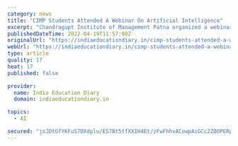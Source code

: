 ```yaml
---
category: news
title: "CIMP Students Attended A Webinar On Artificial Intelligence"
excerpt: "Chandragupt Institute of Management Patna organized a webinar by Prof. Vimal Kumar M for its students. Prof. Vimal, an assistant professor at the Indian Institute of Management Calcutta, is an expert in information technology,"
publishedDateTime: 2022-04-19T11:57:00Z
originalUrl: "https://indiaeducationdiary.in/cimp-students-attended-a-webinar-on-artificial-intelligence/"
webUrl: "https://indiaeducationdiary.in/cimp-students-attended-a-webinar-on-artificial-intelligence/"
type: article
quality: 17
heat: 17
published: false

provider:
  name: India Education Diary
  domain: indiaeducationdiary.in

topics:
  - AI

secured: "joJDtGfYKFuS7DXdplu/ES7Bt5tfXXIH4Et/zFwFhhvACowpAiGCc2Z0OPERpGnNbGwxJuzDfcfzkjrZcZfyA3Qsv2bPMIN1XagG0YzQCl+/DBQ9K7JOVuvJ+n86AE2Wl+c22ddqpJODzg4wXXMIGM99SSVUo2B95DNpjITus33yeVlKsVFO1kAK6yFUJod9fWlbRaQeHp+1meh0KMbP7CRDm18wVGqj5WOFF+IgCtiBW9fBUnUuBkLtufuozOgtYKAF6c6QAz7Q0rvSirXUaSVjMe8txuXSSf3YEc2Zz/LdlKWv3w6To60aVLsqMwe/SC7A6ow3N1W/YuaRO8T5vB1t3Vw5f3SDahicWIuX9zw=;XjPW3yyFxb6dyQKk1c8P7Q=="
---
```


